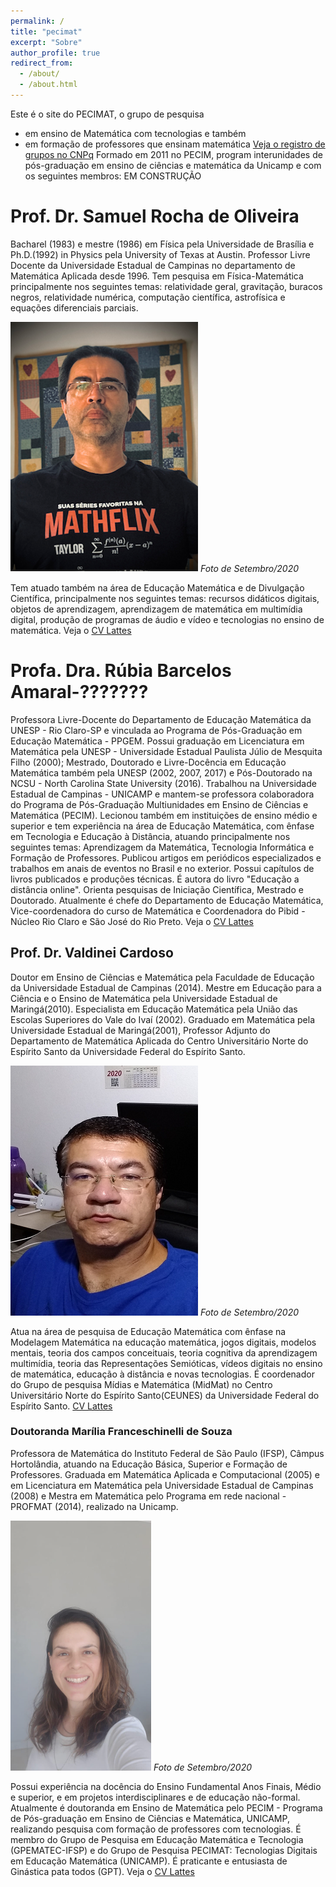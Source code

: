 ```yaml
---
permalink: /
title: "pecimat"
excerpt: "Sobre"
author_profile: true
redirect_from: 
  - /about/
  - /about.html
---
```


Este é o site do PECIMAT, o grupo de pesquisa
  - em ensino de Matemática com tecnologias e também 
  - em formação de professores que ensinam matemática
[Veja o registro de grupos no CNPq](http://dgp.cnpq.br/dgp/espelhogrupo/50534)
Formado em 2011 no PECIM, program interunidades de pós-graduação em 
ensino de ciências e matemática da Unicamp e com os seguintes membros:
EM CONSTRUÇÃO

# Prof. Dr. Samuel Rocha de Oliveira 

Bacharel (1983) e mestre (1986) em Física pela Universidade de Brasília e Ph.D.(1992) in Physics pela University of Texas at Austin. Professor Livre Docente da Universidade Estadual de Campinas no departamento de Matemática Aplicada desde 1996. Tem pesquisa em Física-Matemática principalmente nos seguintes temas: relatividade geral, gravitação, buracos negros, relatividade numérica, computação científica, astrofísica e equações diferenciais parciais.

![Samuel 3x4](../images/Samuel3x4.png) _Foto de Setembro/2020_ 

Tem atuado também na área de Educação Matemática e de Divulgação Científica, principalmente nos seguintes temas: recursos didáticos digitais, objetos de aprendizagem, aprendizagem de matemática em multimídia digital, produção de programas de áudio e vídeo e tecnologias no ensino de matemática.
Veja o [CV Lattes]( http://lattes.cnpq.br/9839813543918575)

# Profa. Dra. Rúbia Barcelos Amaral-???????
Professora Livre-Docente do Departamento de Educação Matemática da UNESP - Rio Claro-SP e vinculada ao Programa de Pós-Graduação em Educação Matemática - PPGEM. Possui graduação em Licenciatura em Matemática pela UNESP - Universidade Estadual Paulista Júlio de Mesquita Filho (2000); Mestrado, Doutorado e Livre-Docência em Educação Matemática também pela UNESP (2002, 2007, 2017) e Pós-Doutorado na NCSU - North Carolina State University (2016). Trabalhou na Universidade Estadual de Campinas - UNICAMP e mantem-se professora colaboradora do Programa de Pós-Graduação Multiunidades em Ensino de Ciências e Matemática (PECIM). Lecionou também em instituições de ensino médio e superior e tem experiência na área de Educação Matemática, com ênfase em Tecnologia e Educação à Distância, atuando principalmente nos seguintes temas: Aprendizagem da Matemática, Tecnologia Informática e Formação de Professores. Publicou artigos em periódicos especializados e trabalhos em anais de eventos no Brasil e no exterior. Possui capítulos de livros publicados e produções técnicas. É autora do livro "Educação a distância online". Orienta pesquisas de Iniciação Científica, Mestrado e Doutorado. Atualmente é chefe do Departamento de Educação Matemática, Vice-coordenadora do curso de Matemática e Coordenadora do Pibid - Núcleo Rio Claro e São José do Rio Preto.
Veja o [CV Lattes](http://lattes.cnpq.br/5875288343819683)


## Prof. Dr. Valdinei Cardoso 
Doutor em Ensino de Ciências e Matemática pela Faculdade de Educação da Universidade Estadual de Campinas (2014). Mestre em Educação para a Ciência e o Ensino de Matemática pela Universidade Estadual de Maringá(2010). Especialista em Educação Matemática pela União das Escolas Superiores do Vale do Ivaí (2002). Graduado em Matemática pela Universidade Estadual de Maringá(2001), Professor Adjunto do Departamento de Matemática Aplicada do Centro Universitário Norte do Espírito Santo da Universidade Federal do Espírito Santo. 

![Valdinei 3x4](../images/Valdinei3x4.png) _Foto de Setembro/2020_

Atua na área de pesquisa de Educação Matemática com ênfase na Modelagem Matemática na educação matemática, jogos digitais, modelos mentais, teoria dos campos conceituais, teoria cognitiva da aprendizagem multimídia, teoria das Representações Semióticas, vídeos digitais no ensino de matemática, educação à distância e novas tecnologias. É coordenador do Grupo de pesquisa Mídias e Matemática (MidMat) no Centro Universitário Norte do Espírito Santo(CEUNES) da Universidade Federal do Espírito Santo.
[CV Lattes](http://lattes.cnpq.br/3560165817659228)

### Doutoranda Marília Franceschinelli de Souza 

Professora de Matemática do Instituto Federal de São Paulo (IFSP), Câmpus Hortolândia, atuando na Educação Básica, Superior e Formação de Professores. Graduada em Matemática Aplicada e Computacional (2005) e em Licenciatura em Matemática pela Universidade Estadual de Campinas (2008) e Mestra em Matemática pelo Programa em rede nacional - PROFMAT (2014), realizado na Unicamp. 

![Marilia 3x4](../images/Marilia27set20.png) _Foto de Setembro/2020_

Possui experiência na docência do Ensino Fundamental Anos Finais, Médio e superior, e em projetos interdisciplinares e de educação não-formal. Atualmente é doutoranda em Ensino de Matemática pelo PECIM - Programa de Pós-graduação em Ensino de Ciências e Matemática, UNICAMP, realizando pesquisa com formação de professores com tecnologias. É membro do Grupo de Pesquisa em Educação Matemática e Tecnologia (GPEMATEC-IFSP) e do Grupo de Pesquisa PECIMAT: Tecnologias Digitais em Educação Matemática (UNICAMP). É praticante e entusiasta de Ginástica pata todos (GPT).
Veja o [CV Lattes](http://lattes.cnpq.br/3428751536777364)

